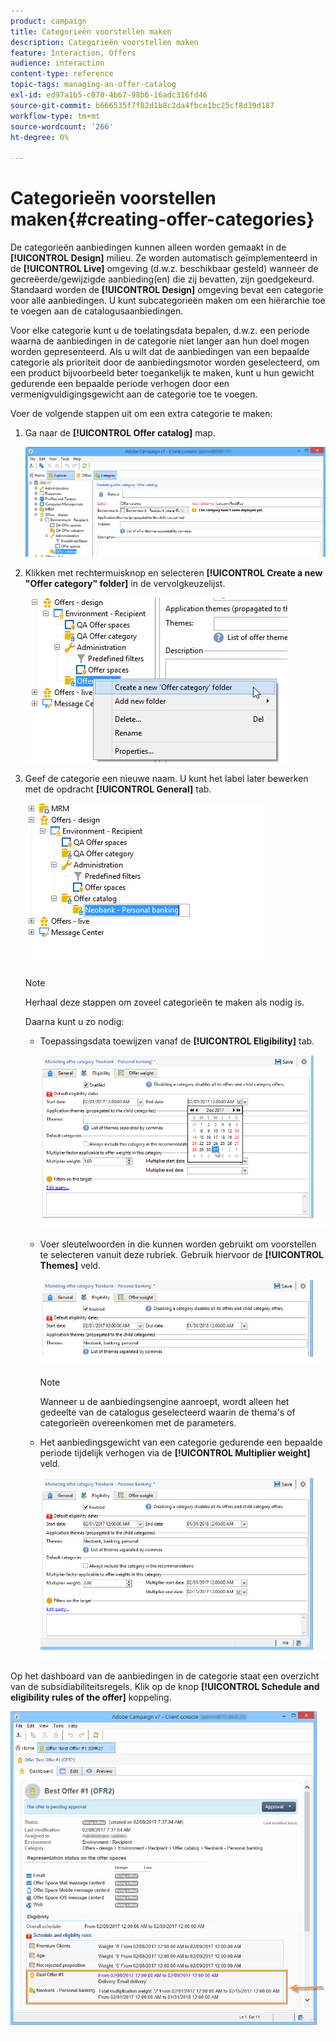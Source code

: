 ```yaml
---
product: campaign
title: Categorieën voorstellen maken
description: Categorieën voorstellen maken
feature: Interaction, Offers
audience: interaction
content-type: reference
topic-tags: managing-an-offer-catalog
exl-id: ed97a1b5-c870-4b67-98b6-16adc316fd46
source-git-commit: b666535f7f82d1b8c2da4fbce1bc25cf8d39d187
workflow-type: tm+mt
source-wordcount: '266'
ht-degree: 0%

---
```


# Categorieën voorstellen maken{#creating-offer-categories}



De categorieën aanbiedingen kunnen alleen worden gemaakt in de **[!UICONTROL Design]** milieu. Ze worden automatisch geïmplementeerd in de **[!UICONTROL Live]** omgeving (d.w.z. beschikbaar gesteld) wanneer de gecreëerde/gewijzigde aanbieding(en) die zij bevatten, zijn goedgekeurd. Standaard worden de **[!UICONTROL Design]** omgeving bevat een categorie voor alle aanbiedingen. U kunt subcategorieën maken om een hiërarchie toe te voegen aan de catalogusaanbiedingen.

Voor elke categorie kunt u de toelatingsdata bepalen, d.w.z. een periode waarna de aanbiedingen in de categorie niet langer aan hun doel mogen worden gepresenteerd. Als u wilt dat de aanbiedingen van een bepaalde categorie als prioriteit door de aanbiedingsmotor worden geselecteerd, om een product bijvoorbeeld beter toegankelijk te maken, kunt u hun gewicht gedurende een bepaalde periode verhogen door een vermenigvuldigingsgewicht aan de categorie toe te voegen.

Voer de volgende stappen uit om een extra categorie te maken:

1. Ga naar de **[!UICONTROL Offer catalog]** map.

   ![](assets/offer_cat_create_001.png)

1. Klikken met rechtermuisknop en selecteren **[!UICONTROL Create a new "Offer category" folder]** in de vervolgkeuzelijst.

   ![](assets/offer_cat_create_002.png)

1. Geef de categorie een nieuwe naam. U kunt het label later bewerken met de opdracht **[!UICONTROL General]** tab.

   ![](assets/offer_cat_create_003.png)

   >[!NOTE]
   >
   >Herhaal deze stappen om zoveel categorieën te maken als nodig is.

   Daarna kunt u zo nodig:

   * Toepassingsdata toewijzen vanaf de **[!UICONTROL Eligibility]** tab.

     ![](assets/offer_cat_create_004.png)

   * Voer sleutelwoorden in die kunnen worden gebruikt om voorstellen te selecteren vanuit deze rubriek. Gebruik hiervoor de **[!UICONTROL Themes]** veld.

     ![](assets/offer_cat_create_005.png)

     >[!NOTE]
     >
     >Wanneer u de aanbiedingsengine aanroept, wordt alleen het gedeelte van de catalogus geselecteerd waarin de thema&#39;s of categorieën overeenkomen met de parameters.

   * Het aanbiedingsgewicht van een categorie gedurende een bepaalde periode tijdelijk verhogen via de **[!UICONTROL Multiplier weight]** veld.

     ![](assets/offer_cat_create_006.png)

Op het dashboard van de aanbiedingen in de categorie staat een overzicht van de subsidiabiliteitsregels. Klik op de knop **[!UICONTROL Schedule and eligibility rules of the offer]** koppeling.

![](assets/offer_create_006.png)
